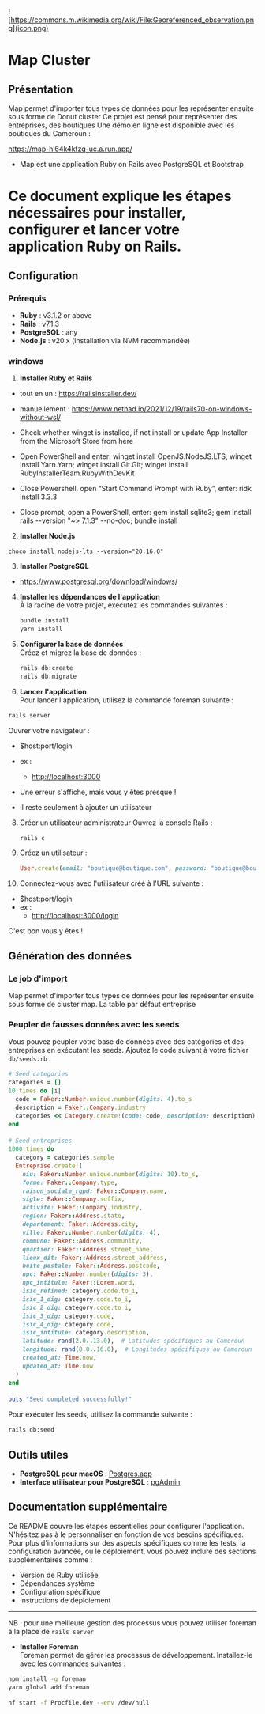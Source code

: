 ![https://commons.m.wikimedia.org/wiki/File:Georeferenced_observation.png](icon.png)

# Map Cluster

## Présentation
Map permet d'importer tous types de données pour les représenter ensuite sous forme de Donut cluster
Ce projet est pensé pour représenter des entreprises, des boutiques
Une démo en ligne est disponible avec les boutiques du Cameroun :

https://map-hl64k4kfzq-uc.a.run.app/


- Map est une application Ruby on Rails avec PostgreSQL et Bootstrap


# Ce document explique les étapes nécessaires pour installer, configurer et lancer votre application Ruby on Rails.

## Configuration 
### Prérequis 
- **Ruby** : v3.1.2 or above
- **Rails** : v7.1.3
- **PostgreSQL** : any
- **Node.js** : v20.x (installation via NVM recommandée)

### windows
1. **Installer Ruby et Rails** 
- tout en un : https://railsinstaller.dev/
- manuellement : https://www.nethad.io/2021/12/19/rails70-on-windows-without-wsl/

- Check whether winget is installed, if not install or update App Installer from the Microsoft Store from here
- Open PowerShell and enter: winget install OpenJS.NodeJS.LTS; winget install Yarn.Yarn; winget install Git.Git; winget install RubyInstallerTeam.RubyWithDevKit
- Close Powershell, open “Start Command Prompt with Ruby”, enter: ridk install 3.3.3
- Close prompt, open a PowerShell, enter: gem install sqlite3; gem install rails --version "~> 7.1.3" --no-doc; 
bundle install

2. **Installer Node.js**  
```
choco install nodejs-lts --version="20.16.0"
```

3. **Installer PostgreSQL**  

- https://www.postgresql.org/download/windows/

4. **Installer les dépendances de l'application**  
À la racine de votre projet, exécutez les commandes suivantes :  
   ```bash
   bundle install
   yarn install
   ```

5. **Configurer la base de données**  
Créez et migrez la base de données :  
   ```bash
   rails db:create
   rails db:migrate
   ```

7. **Lancer l'application**  
Pour lancer l'application, utilisez la commande foreman suivante  :  
```bash
rails server
```

Ouvrer votre navigateur : 
   - $host:port/login 
   - ex : 
      - [http://localhost:3000](http://localhost:3000)


- Une erreur s'affiche, mais vous y êtes presque !
- Il reste seulement à ajouter un utilisateur 

8. Créer un utilisateur administrateur
 Ouvrez la console Rails :  
   ```bash
   rails c
   ```
9. Créez un utilisateur :  
   ```ruby
   User.create(email: "boutique@boutique.com", password: "boutique@boutique.com", password_confirmation: "boutique@boutique.com")
   ```

10. Connectez-vous avec l'utilisateur créé à l'URL suivante :  
   - $host:port/login 
   - ex : 
      - [http://localhost:3000/login](http://localhost:3000/login)

C'est bon vous y êtes !

## Génération des données 

### Le job d'import

Map permet d'importer tous types de données pour les représenter ensuite sous forme de cluster map.
La table par défaut entreprise 


### Peupler de fausses données avec les seeds
Vous pouvez peupler votre base de données avec des catégories et des entreprises en exécutant les seeds. 
Ajoutez le code suivant à votre fichier `db/seeds.rb` :

```ruby
# Seed categories
categories = []
10.times do |i|
  code = Faker::Number.unique.number(digits: 4).to_s
  description = Faker::Company.industry
  categories << Category.create!(code: code, description: description)
end

# Seed entreprises
1000.times do
  category = categories.sample
  Entreprise.create!(
    niu: Faker::Number.unique.number(digits: 10).to_s,
    forme: Faker::Company.type,
    raison_sociale_rgpd: Faker::Company.name,
    sigle: Faker::Company.suffix,
    activite: Faker::Company.industry,
    region: Faker::Address.state,
    departement: Faker::Address.city,
    ville: Faker::Number.number(digits: 4),
    commune: Faker::Address.community,
    quartier: Faker::Address.street_name,
    lieux_dit: Faker::Address.street_address,
    boite_postale: Faker::Address.postcode,
    npc: Faker::Number.number(digits: 3),
    npc_intitule: Faker::Lorem.word,
    isic_refined: category.code.to_i,
    isic_1_dig: category.code.to_i,
    isic_2_dig: category.code.to_i,
    isic_3_dig: category.code,
    isic_4_dig: category.code,
    isic_intitule: category.description,
    latitude: rand(2.0..13.0),  # Latitudes spécifiques au Cameroun
    longitude: rand(8.0..16.0),  # Longitudes spécifiques au Cameroun
    created_at: Time.now,
    updated_at: Time.now
  )
end

puts "Seed completed successfully!"
```

Pour exécuter les seeds, utilisez la commande suivante :
```bash
rails db:seed
```

## Outils utiles

- **PostgreSQL pour macOS** : [Postgres.app](https://postgresapp.com/)
- **Interface utilisateur pour PostgreSQL** : [pgAdmin](https://www.pgadmin.org/)

## Documentation supplémentaire

Ce README couvre les étapes essentielles pour configurer l'application. N'hésitez pas à le personnaliser en fonction de vos besoins spécifiques. 
Pour plus d'informations sur des aspects spécifiques comme les tests, la configuration avancée, ou le déploiement, vous pouvez inclure des sections supplémentaires comme :

- Version de Ruby utilisée
- Dépendances système
- Configuration spécifique
- Instructions de déploiement

---



NB : pour une meilleure gestion des processus vous pouvez utiliser foreman à la place de `rails server`
- **Installer Foreman**  
Foreman permet de gérer les processus de développement. Installez-le avec les commandes suivantes :  
```bash
npm install -g foreman
yarn global add foreman
```
```bash
nf start -f Procfile.dev --env /dev/null
```